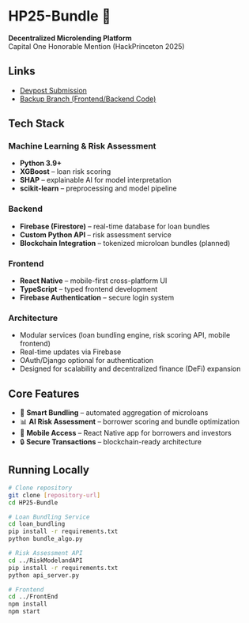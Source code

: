 # HP25-Bundle 🎯

**Decentralized Microlending Platform**  
Capital One Honorable Mention (HackPrinceton 2025)

## Links
- [Devpost Submission](https://devpost.com/software/bundle-dp9ia2)
- [Backup Branch (Frontend/Backend Code)](https://github.com/EricChang9/HP25-Bundle/tree/backup)

## Tech Stack

### Machine Learning & Risk Assessment
- **Python 3.9+**
- **XGBoost** – loan risk scoring
- **SHAP** – explainable AI for model interpretation
- **scikit-learn** – preprocessing and model pipeline

### Backend
- **Firebase (Firestore)** – real-time database for loan bundles
- **Custom Python API** – risk assessment service
- **Blockchain Integration** – tokenized microloan bundles (planned)

### Frontend
- **React Native** – mobile-first cross-platform UI
- **TypeScript** – typed frontend development
- **Firebase Authentication** – secure login system

### Architecture
- Modular services (loan bundling engine, risk scoring API, mobile frontend)
- Real-time updates via Firebase
- OAuth/Django optional for authentication
- Designed for scalability and decentralized finance (DeFi) expansion

## Core Features
- 🔗 **Smart Bundling** – automated aggregation of microloans
- 📊 **AI Risk Assessment** – borrower scoring and bundle optimization
- 📱 **Mobile Access** – React Native app for borrowers and investors
- 🔒 **Secure Transactions** – blockchain-ready architecture

## Running Locally

```bash
# Clone repository
git clone [repository-url]
cd HP25-Bundle

# Loan Bundling Service
cd loan_bundling
pip install -r requirements.txt
python bundle_algo.py

# Risk Assessment API
cd ../RiskModelandAPI
pip install -r requirements.txt
python api_server.py

# Frontend
cd ../FrontEnd
npm install
npm start
